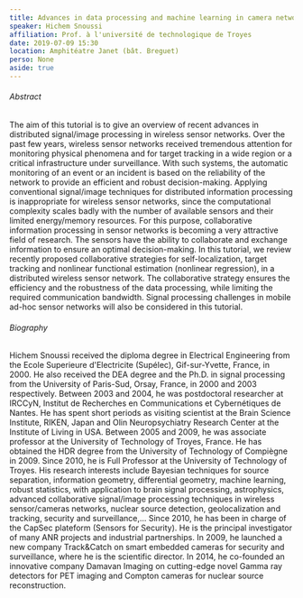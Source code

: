 ```yaml
---
title: Advances in data processing and machine learning in camera networks
speaker: Hichem Snoussi
affiliation: Prof. à l'université de technologique de Troyes
date: 2019-07-09 15:30
location: Amphitéatre Janet (bât. Breguet)
perso: None
aside: true
---
```


###### Abstract
The aim of this tutorial is to give an overview of recent advances in
distributed signal/image processing in wireless sensor networks. Over
the past few years, wireless sensor networks received tremendous
attention for monitoring physical phenomena and for target tracking in
a wide region or a critical infrastructure under surveillance. With
such systems, the automatic monitoring of an event or an incident is
based on the reliability of the network to provide an efficient and
robust decision-making. Applying conventional signal/image techniques
for distributed information processing is inappropriate for wireless
sensor networks, since the computational complexity scales badly with
the number of available sensors and their limited energy/memory
resources. For this purpose, collaborative information processing in
sensor networks is becoming a very attractive field of research. The
sensors have the ability to collaborate and exchange information to
ensure an optimal decision-making. In this tutorial, we review
recently proposed collaborative strategies for self-localization,
target tracking and nonlinear functional estimation (nonlinear
regression), in a distributed wireless sensor network. The
collaborative strategy ensures the efficiency and the robustness of
the data processing, while limiting the required communication
bandwidth. Signal processing challenges in mobile ad-hoc sensor
networks will also be considered in this tutorial.

###### Biography
Hichem Snoussi received the diploma degree in Electrical Engineering
from the Ecole Superieure d'Electricite (Supélec), Gif-sur-Yvette,
France, in 2000. He also received the DEA degree and the Ph.D. in
signal processing from the University of Paris-Sud, Orsay, France, in
2000 and 2003 respectively. Between 2003 and 2004, he was postdoctoral
researcher at IRCCyN, Institut de Recherches en Communications et
Cybernétiques de Nantes. He has spent short periods as visiting
scientist at the Brain Science Institute, RIKEN, Japan and Olin
Neuropsychiatry Research Center at the Institute of Living in USA.
Between 2005 and 2009, he was associate professor at the University of
Technology of Troyes, France. He has obtained the HDR degree from the
University of Technology of Compiègne in 2009. Since 2010, he is Full
Professor at the University of Technology of Troyes. His research
interests include Bayesian techniques for source separation,
information geometry, differential geometry, machine learning, robust
statistics, with application to brain signal processing, astrophysics,
advanced collaborative signal/image processing techniques in wireless
sensor/cameras networks, nuclear source detection, geolocalization and
tracking, security and surveillance,... Since 2010, he has been in
charge of the CapSec plateform (Sensors for Security). He is the
principal investigator of many ANR projects and industrial
partnerships. In 2009, he launched a new company Track&Catch on smart
embedded cameras for security and surveillance, where he is the
scientific director. In 2014, he co-founded an innovative company
Damavan Imaging on cutting-edge novel Gamma ray detectors for PET
imaging and Compton cameras for nuclear source reconstruction.